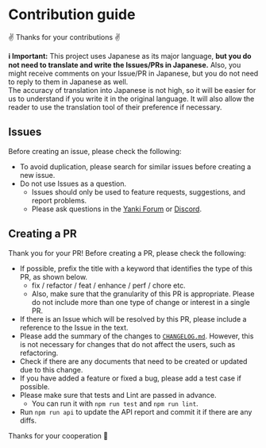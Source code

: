 # Contribution guide
:v: Thanks for your contributions :v:

**ℹ️ Important:** This project uses Japanese as its major language, **but you do not need to translate and write the Issues/PRs in Japanese.**
Also, you might receive comments on your Issue/PR in Japanese, but you do not need to reply to them in Japanese as well.\
The accuracy of translation into Japanese is not high, so it will be easier for us to understand if you write it in the original language.
It will also allow the reader to use the translation tool of their preference if necessary.

## Issues
Before creating an issue, please check the following:
- To avoid duplication, please search for similar issues before creating a new issue.
- Do not use Issues as a question.
	- Issues should only be used to feature requests, suggestions, and report problems.
	- Please ask questions in the [Yanki Forum](https://forum.misskey.io/) or [Discord](https://discord.gg/Wp8gVStHW3).

## Creating a PR
Thank you for your PR! Before creating a PR, please check the following:
- If possible, prefix the title with a keyword that identifies the type of this PR, as shown below.
  - fix / refactor / feat / enhance / perf / chore etc.
  - Also, make sure that the granularity of this PR is appropriate. Please do not include more than one type of change or interest in a single PR.
- If there is an Issue which will be resolved by this PR, please include a reference to the Issue in the text.
- Please add the summary of the changes to [`CHANGELOG.md`](/CHANGELOG.md). However, this is not necessary for changes that do not affect the users, such as refactoring.
- Check if there are any documents that need to be created or updated due to this change.
- If you have added a feature or fixed a bug, please add a test case if possible.
- Please make sure that tests and Lint are passed in advance.
  - You can run it with `npm run test` and `npm run lint`.
- Run `npm run api` to update the API report and commit it if there are any diffs.

Thanks for your cooperation 🤗

